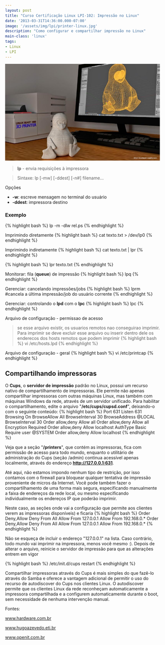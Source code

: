 ```yaml
---
layout: post
title: "Curso Certificação Linux LPI-102: Impressão no Linux"
date: '2013-03-31T14:36:00.000-07:00'
image: '/assets/img/lpi/printer-linux.jpg'
description: "Como configurar e compartilhar impressão no Linux"
main-class: 'linux'
tags:
- Linux
- LPI
---
```


![Impressão no Linux](/assets/img/lpi/printer-linux.jpg "Impressão no Linux")

> __lp__ - envia requisições à impressora

> Sintaxe: lp [-mw] [-ddest] [-n#] filename...

Opções
* __-w__: escreve mensagem no terminal do usuário
* __-ddest__: impressora destino
  
### Exemplo
{% highlight bash %}
lp -m -dlw rel.ps
{% endhighlight %}

Imprimindo diretamente
{% highlight bash %}
cat texto.txt > /dev/lp0
{% endhighlight %}

Imprimindo indiretamente
{% highlight bash %}
cat texto.txt | lpr
{% endhighlight %}

{% highlight bash %}
lpr texto.txt
{% endhighlight %}


<script async src="https://pagead2.googlesyndication.com/pagead/js/adsbygoogle.js"></script>
<!-- Informat -->
<ins class="adsbygoogle"
     style="display:block"
     data-ad-client="ca-pub-2838251107855362"
     data-ad-slot="2327980059"
     data-ad-format="auto"
     data-full-width-responsive="true"></ins>
<script>
(adsbygoogle = window.adsbygoogle || []).push({});
</script>


Monitorar: fila (__queue__) de impressão
{% highlight bash %}
lpq
{% endhighlight %}

Gerenciar: cancelando impressões/jobs
{% highlight bash %}
lprm #cancela a última impressão/job do usuário corrente
{% endhighlight %} 

Gerenciar: controlando o __lpd__ com o __lpc__
{% highlight bash %}
lpc 
{% endhighlight %}

Arquivo de configuração - permissao de acesso
> se esse arquivo existir, os usuarios remotos nao conseguirao imprimir. Para imprimir se deve excluir esse arquivo ou inserir dentro dele os enderecos dos hosts remotos que podem imprimir
{% highlight bash %}
vi /etc/hosts.lpd
{% endhighlight %} 

Arquivo de configuração - geral
{% highlight bash %}
vi /etc/printcap
{% endhighlight %}

## Compartilhando impressoras

<script async src="https://pagead2.googlesyndication.com/pagead/js/adsbygoogle.js"></script>
<!-- Informat -->
<ins class="adsbygoogle"
     style="display:block"
     data-ad-client="ca-pub-2838251107855362"
     data-ad-slot="2327980059"
     data-ad-format="auto"
     data-full-width-responsive="true"></ins>
<script>
(adsbygoogle = window.adsbygoogle || []).push({});
</script>


O __Cups__, o __servidor de impressão__ padrão no Linux, possui um recurso nativo de compartilhamento de impressoras. Ele permite não apenas compartilhar impressoras com outras máquinas Linux, mas também com máquinas Windows da rede, através de um servidor unificado. Para habilitar o compartilhamento, edite o arquivo "__/etc/cups/cupsd.conf__", deixando-o com o seguinte conteúdo:
{% highlight bash %}
Port 631
Listen 631
Browsing On
BrowseAllow All
BrowseInterval 30
BrowseAddress @LOCAL
BrowseInterval 30
Order allow,deny
Allow all
Order allow,deny
Allow all
Encryption Required
Order allow,deny
Allow localhost
AuthType Basic
Require user @SYSTEM
Order allow,deny
Allow localhost
{% endhighlight %}

Veja que a seção "__/printers__", que contém as impressoras, fica com permissão de acesso para todo mundo, enquanto o utilitário de administração do Cups (seção /admin) continua acessível apenas localmente, através do endereço __http://127.0.0.1:631__.

Até aqui, não estamos impondo nenhum tipo de restrição, por isso contamos com o firewall para bloquear qualquer tentativa de impressão proveniente de micros da Internet. Você pode também fazer o compartilhamento de uma forma mais segura, especificando manualmente a faixa de endereços da rede local, ou mesmo especificando individualmente os endereços IP que poderão imprimir. 

Neste caso, as seções onde vai a configuração que permite aos clientes verem as impressoras disponíveis) e  ficaria
{% highlight bash %}
Order Deny,Allow
Deny From All
Allow From 127.0.0.1
Allow From 192.168.0.*
Order Deny,Allow
Deny From All
Allow From 127.0.0.1
Allow From 192.168.0.*
{% endhighlight %}

Não se esqueça de incluir o endereço "127.0.0.1" na lista. Caso contrário, todo mundo vai imprimir na impressora, menos você mesmo :).
Depois de alterar o arquivo, reinicie o servidor de impressão para que as alterações entrem em vigor

{% highlight bash %}
/etc/init.d/cups restart
{% endhighlight %}

Compartilhar impressoras através do Cups é mais simples do que fazê-lo através do Samba e oferece a vantagem adicional de permitir o uso do recurso de autodiscover do Cups nos clientes Linux. O autodiscover permite que os clientes Linux da rede reconheçam automaticamente a impressora compartilhada e a configurem automaticamente durante o boot, sem necessidade de nenhuma intervenção manual.


Fontes:

www.hardware.com.br

www.hugoazevedo.eti.br

www.openit.com.br 

